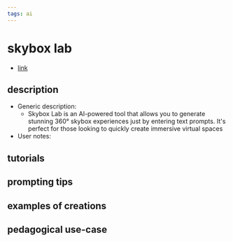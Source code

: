 ```yaml
---
tags: ai 
---
```



# skybox lab


* [link](https://www.blockadelabs.com/?via=aitoolsdirectory-com)

## description
* Generic description: 
    * Skybox Lab is an AI-powered tool that allows you to generate stunning 360° skybox experiences just by entering text prompts. It's perfect for those looking to quickly create immersive virtual spaces
* User notes:

## tutorials

## prompting tips

## examples of creations 

## pedagogical use-case 